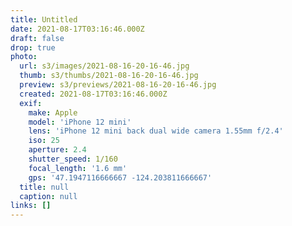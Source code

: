 ```yaml
---
title: Untitled
date: 2021-08-17T03:16:46.000Z
draft: false
drop: true
photo:
  url: s3/images/2021-08-16-20-16-46.jpg
  thumb: s3/thumbs/2021-08-16-20-16-46.jpg
  preview: s3/previews/2021-08-16-20-16-46.jpg
  created: 2021-08-17T03:16:46.000Z
  exif:
    make: Apple
    model: 'iPhone 12 mini'
    lens: 'iPhone 12 mini back dual wide camera 1.55mm f/2.4'
    iso: 25
    aperture: 2.4
    shutter_speed: 1/160
    focal_length: '1.6 mm'
    gps: '47.1947116666667 -124.203811666667'
  title: null
  caption: null
links: []
---
```

